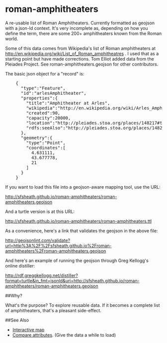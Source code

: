 roman-amphitheaters
===================

A re-usable list of Roman Amphitheaters. Currently formatted as geojson with a json-ld context. It's very incomplete as, depending on how you define the term, there are some 200+ amphitheaters known from the Roman world.

Some of this data comes from Wikipedia's list of Roman amphitheaters at http://en.wikipedia.org/wiki/List_of_Roman_amphitheatres . I used that as a starting point but have made corrections. Tom Elliot added data from the Pleiades Project. See roman-amphitheaters.geojson for other contributors.

The basic json object for a "record" is:

<pre>
    {
      "type":"Feature",
      "id":"arlesAmphitheater",
      "properties":{
        "title":"Amphitheater at Arles",
        "wikipedia":"http://en.wikipedia.org/wiki/Arles_Amphitheatre",
        "created":90,
        "capacity":20000,
        "location":"http://pleiades.stoa.org/places/148217#this",
        "rdfs:seeAlso":"http://pleiades.stoa.org/places/148217/location-of-roman-amphitheater"
      },
      "geometry":{
        "type":"Point",
        "coordinates":[
          4.631111,
          43.677778,
          21
        ]
      }
    }
</pre>

If you want to load this file into a geojson-aware mapping tool, use the URL:

 http://sfsheath.github.io/roman-amphitheaters/roman-amphitheaters.geojson
 
And a turtle version is at this URL:

 http://sfsheath.github.io/roman-amphitheaters/roman-amphitheaters.ttl

As a convenience, here's a link that validates the geojson in the above file:

 http://geojsonlint.com/validate?url=http%3A%2F%2Fsfsheath.github.io%2Froman-amphitheaters%2Froman-amphitheaters.geojson

And here's an example of running the geojson through Greg Kellogg's online distiller:
 
 http://rdf.greggkellogg.net/distiller?format=turtle&in_fmt=jsonld&uri=http://sfsheath.github.io/roman-amphitheaters/roman-amphitheaters.geojson

##Why?
 
What's the purpose? To explore reusable data. If it becomes a complete list of amphitheaters, that's a pleasant side-effect.

##See Also

* [Interactive map](http://sfsheath.github.io/roman-amphitheaters-map/)
* [Compare attributes](http://bl.ocks.org/sfsheath/9745576). (Give the data a while to load)

